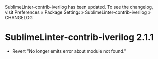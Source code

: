 SublimeLinter-contrib-iverilog has been updated. To see the changelog, visit
Preferences » Package Settings » SublimeLinter-contrib-iverilog » CHANGELOG


# SublimeLinter-contrib-iverilog 2.1.1

- Revert "No longer emits error about module not found."

